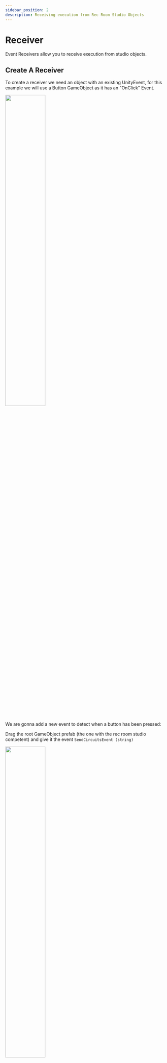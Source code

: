 ```yaml
---
sidebar_position: 2
description: Receiving execution from Rec Room Studio Objects
---
```


# Receiver

Event Receivers allow you to receive execution from studio objects.

## Create A Receiver

To create a receiver we need an object with an existing UnityEvent, for this example we will use a Button GameObject as it has an "OnClick" Event.


<img src="/img/DarkMode/Button.png" width="50%"/>


We are gonna add a new event to detect when a button has been pressed:


Drag the root GameObject prefab (the one with the rec room studio competent) and give it the event `SendCircuitsEvent (string)` 

<img src="/img/DarkMode/CreatingReceiver.png" width="50%"/>

The string field is the name of your event
<img src="/img/DarkMode/EventName.png" width="50%"/>

Go into the root prefab and click on `Remake Object Boards For All Prefab Instances`

![RemakeObjectboard](/img/DarkMode/RemakeObjectboard.png)

Now head over to Testing your room
## In Game


